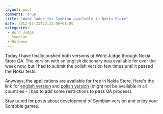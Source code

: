 ```yaml
---
layout: post
comments: true
title: "Word Judge for Symbian available in Nokia Store"
date: 2012-03-23T23:23:00+01:00
categories:
 - Word Judge
 - Symbian
 - Release
---
```


Today I have finally pushed both versions of Word Judge through Nokia Store QA. The version with an english dictionary was available for over the week now, but I had to submit the polish version few times until it passed the Nokia tests.

Anyways, the applications are available for free in Nokia Store. Here's the link for [english version](http://store.ovi.com/content/262526) and [polish version](http://store.ovi.com/content/262535) (might not be available in all countries - I had to add some restrictions to pass QA process).

Stay tuned for posts about development of Symbian version and enjoy your Scrabble games.
